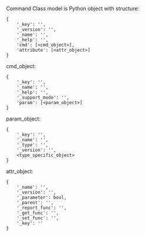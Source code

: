 Command Class model is Python object with structure:
```
{
    '_key': '', 
    '_version': '', 
    '_name': '', 
    '_help': '', 
    'cmd': [<cmd_object>],
    'attribute': [<attr_object>]
}
```
cmd_object:
```
{
    '_key': '', 
    '_name': '', 
    '_help': '', 
    '_support_mode': '', 
    'param': [<param_object>]
}
```
param_object:
```
{
    '_key': '', 
    '_name': '', 
    '_type': '', 
    '_version': '', 
    <type_specific_object>
}
```

attr_object:
```
{
    '_name': '', 
    '_version': '', 
    '_parameter': bool, 
    '_parent': '', 
    '_report_func': '', 
    '_get_func': '', 
    '_set_func': '',
    '_key': ''
}
```